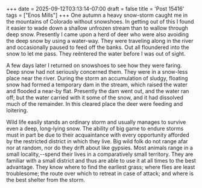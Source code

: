 +++
date = 2025-09-12T03:13:14-07:00
draft = false
title = 'Post 15416'
tags = ["Enos Mills"]
+++
One autumn a heavy snow-storm caught me in the mountains of Colorado without snowshoes. In getting out of this I found it easier to wade down a shallow unfrozen stream than to wallow through deep snow. Presently I came upon a herd of deer who were also avoiding the deep snow by using a water-way. They were traveling along in the river and occasionally paused to feed off the banks. Out all floundered into the snow to let me pass. They reëntered the water before I was out of sight.

A few days later I returned on snowshoes to see how they were faring. Deep snow had not seriously concerned them. They were in a snow-less place near the river. During the storm an accumulation of sludgy, floating snow had formed a temporary dam in the stream, which raised the water and flooded a near-by flat. Presently the dam went out, and the water ran off; but the water carried with it some of the snow, and it had dissolved much of the remainder. In this cleared place the deer were feeding and loitering.

Wild life easily stands an ordinary storm and usually manages to survive even a deep, long-lying snow. The ability of big game to endure storms must in part be due to their acquaintance with every opportunity afforded by the restricted district in which they live. Big wild folk do not range afar nor at random, nor do they drift about like gypsies. Most animals range in a small locality,--spend their lives in a comparatively small territory. They are familiar with a small district and thus are able to use it at all times to the best advantage. They know where to find the earliest grass; where flies are least troublesome; the route over which to retreat in case of attack; and where is the best shelter from the storm.
